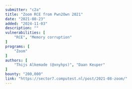 ```yaml
---
submitter: "c2a"
title: "Zoom RCE from Pwn2Own 2021"
date: "2021-08-23"
added: "2024-11-03"
description: ""
vulnerabilities: [
    "RCE", "Memory corruption"
]
programs: [
    "Zoom"
]
authors: [
    "Thijs Alkemade (@xnyhps)", "Daan Keuper"
]
bounty: "200,000"
link: "https://sector7.computest.nl/post/2021-08-zoom/"
---
```




